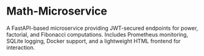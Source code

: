 # Math-Microservice
A FastAPI-based microservice providing JWT-secured endpoints for power, factorial, and Fibonacci computations. Includes Prometheus monitoring, SQLite logging, Docker support, and a lightweight HTML frontend for interaction.

